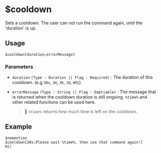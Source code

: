 # $cooldown
Sets a cooldown. The user can not run the command again, until the 'duration' is up.

## Usage
```
$cooldown[duration;errorMessage]
```

### Parameters
- `duration` `(Type : Duration || Flag : Required)` : The duration of this cooldown. (e.g `30s`, `3m`, `3h`, `3d`, etc)
- `errorMessage` `(Type : String || Flag : Emptiable)` : The message that is returned when the cooldown duration is still ongoing. `%time%` and other related functions can be used here.

     > 📝 `%time%` returns how much time is left on the cooldown.

## Example
```
$nomention
$cooldown[30s;Please wait %time%, then use that command again!]
Hi!
```

